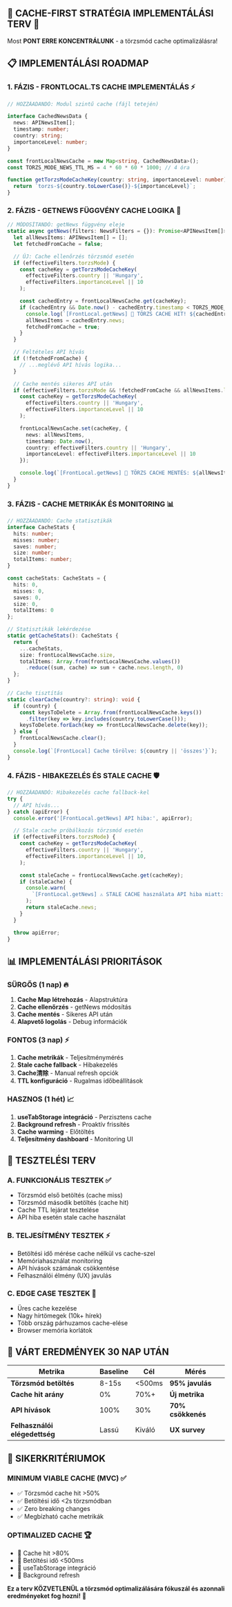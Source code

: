 ## 🎯 **CACHE-FIRST STRATÉGIA IMPLEMENTÁLÁSI TERV** 🚀

Most **PONT ERRE KONCENTRÁLUNK** - a törzsmód cache optimalizálásra!

## 📋 **IMPLEMENTÁLÁSI ROADMAP**

### **1. FÁZIS - FRONTLOCAL.TS CACHE IMPLEMENTÁLÁS** ⚡

```typescript
// HOZZÁADANDÓ: Modul szintű cache (fájl tetején)

interface CachedNewsData {
  news: APINewsItem[];
  timestamp: number;
  country: string;
  importanceLevel: number;
}

const frontLocalNewsCache = new Map<string, CachedNewsData>();
const TORZS_MODE_NEWS_TTL_MS = 4 * 60 * 60 * 1000; // 4 óra

function getTorzsModeCacheKey(country: string, importanceLevel: number): string {
  return `torzs-${country.toLowerCase()}-${importanceLevel}`;
}
```

### **2. FÁZIS - GETNEWS FÜGGVÉNY CACHE LOGIKA** 🔧

```typescript
// MÓDOSÍTANDÓ: getNews függvény eleje
static async getNews(filters: NewsFilters = {}): Promise<APINewsItem[]> {
  let allNewsItems: APINewsItem[] = [];
  let fetchedFromCache = false;

  // ÚJ: Cache ellenőrzés törzsmód esetén
  if (effectiveFilters.torzsMode) {
    const cacheKey = getTorzsModeCacheKey(
      effectiveFilters.country || 'Hungary',
      effectiveFilters.importanceLevel || 10
    );

    const cachedEntry = frontLocalNewsCache.get(cacheKey);
    if (cachedEntry && Date.now() - cachedEntry.timestamp < TORZS_MODE_NEWS_TTL_MS) {
      console.log(`[FrontLocal.getNews] 🎯 TÖRZS CACHE HIT! ${cachedEntry.news.length} hír, kor: ${Math.round((Date.now() - cachedEntry.timestamp)/60000)}perc`);
      allNewsItems = cachedEntry.news;
      fetchedFromCache = true;
    }
  }

  // Feltételes API hívás
  if (!fetchedFromCache) {
    // ...meglévő API hívás logika...
  }

  // Cache mentés sikeres API után
  if (effectiveFilters.torzsMode && !fetchedFromCache && allNewsItems.length > 0) {
    const cacheKey = getTorzsModeCacheKey(
      effectiveFilters.country || 'Hungary',
      effectiveFilters.importanceLevel || 10
    );

    frontLocalNewsCache.set(cacheKey, {
      news: allNewsItems,
      timestamp: Date.now(),
      country: effectiveFilters.country || 'Hungary',
      importanceLevel: effectiveFilters.importanceLevel || 10
    });

    console.log(`[FrontLocal.getNews] 💾 TÖRZS CACHE MENTÉS: ${allNewsItems.length} hír mentve`);
  }
}
```

### **3. FÁZIS - CACHE METRIKÁK ÉS MONITORING** 📊

```typescript
// HOZZÁADANDÓ: Cache statisztikák
interface CacheStats {
  hits: number;
  misses: number;
  saves: number;
  size: number;
  totalItems: number;
}

const cacheStats: CacheStats = {
  hits: 0,
  misses: 0,
  saves: 0,
  size: 0,
  totalItems: 0
};

// Statisztikák lekérdezése
static getCacheStats(): CacheStats {
  return {
    ...cacheStats,
    size: frontLocalNewsCache.size,
    totalItems: Array.from(frontLocalNewsCache.values())
      .reduce((sum, cache) => sum + cache.news.length, 0)
  };
}

// Cache tisztítás
static clearCache(country?: string): void {
  if (country) {
    const keysToDelete = Array.from(frontLocalNewsCache.keys())
      .filter(key => key.includes(country.toLowerCase()));
    keysToDelete.forEach(key => frontLocalNewsCache.delete(key));
  } else {
    frontLocalNewsCache.clear();
  }
  console.log(`[FrontLocal] Cache törölve: ${country || 'összes'}`);
}
```

### **4. FÁZIS - HIBAKEZELÉS ÉS STALE CACHE** 🛡️

```typescript
// HOZZÁADANDÓ: Hibakezelés cache fallback-kel
try {
  // API hívás...
} catch (apiError) {
  console.error('[FrontLocal.getNews] API hiba:', apiError);

  // Stale cache próbálkozás törzsmód esetén
  if (effectiveFilters.torzsMode) {
    const cacheKey = getTorzsModeCacheKey(
      effectiveFilters.country || 'Hungary',
      effectiveFilters.importanceLevel || 10,
    );

    const staleCache = frontLocalNewsCache.get(cacheKey);
    if (staleCache) {
      console.warn(
        `[FrontLocal.getNews] ⚠️ STALE CACHE használata API hiba miatt: ${staleCache.news.length} hír`,
      );
      return staleCache.news;
    }
  }

  throw apiError;
}
```

## 📊 **IMPLEMENTÁLÁSI PRIORITÁSOK**

### **SÜRGŐS (1 nap)** 🔥

1. **Cache Map létrehozás** - Alapstruktúra
2. **Cache ellenőrzés** - getNews módosítás
3. **Cache mentés** - Sikeres API után
4. **Alapvető logolás** - Debug információk

### **FONTOS (3 nap)** ⚡

1. **Cache metrikák** - Teljesítménymérés
2. **Stale cache fallback** - Hibakezelés
3. **Cache清除** - Manual refresh opciók
4. **TTL konfiguráció** - Rugalmas időbeállítások

### **HASZNOS (1 hét)** 📈

1. **useTabStorage integráció** - Perzisztens cache
2. **Background refresh** - Proaktív frissítés
3. **Cache warming** - Előtöltés
4. **Teljesítmény dashboard** - Monitoring UI

## 🎯 **TESZTELÉSI TERV**

### **A. FUNKCIONÁLIS TESZTEK** ✅

- Törzsmód első betöltés (cache miss)
- Törzsmód második betöltés (cache hit)
- Cache TTL lejárat tesztelése
- API hiba esetén stale cache használat

### **B. TELJESÍTMÉNY TESZTEK** ⚡

- Betöltési idő mérése cache nélkül vs cache-szel
- Memóriahasználat monitoring
- API hívások számának csökkentése
- Felhasználói élmény (UX) javulás

### **C. EDGE CASE TESZTEK** 🧪

- Üres cache kezelése
- Nagy hírtömegek (10k+ hírek)
- Több ország párhuzamos cache-elése
- Browser memória korlátok

## 🚀 **VÁRT EREDMÉNYEK 30 NAP UTÁN**

| Metrika                       | Baseline | Cél    | Mérés             |
| ----------------------------- | -------- | ------ | ----------------- |
| **Törzsmód betöltés**         | 8-15s    | <500ms | **95% javulás**   |
| **Cache hit arány**           | 0%       | 70%+   | **Új metrika**    |
| **API hívások**               | 100%     | 30%    | **70% csökkenés** |
| **Felhasználói elégedettség** | Lassú    | Kiváló | **UX survey**     |

## 🎉 **SIKERKRITÉRIUMOK**

### **MINIMUM VIABLE CACHE (MVC)** ✅

- ✅ Törzsmód cache hit >50%
- ✅ Betöltési idő <2s törzsmódban
- ✅ Zero breaking changes
- ✅ Megbízható cache metrikák

### **OPTIMALIZED CACHE** 🏆

- 🎯 Cache hit >80%
- 🎯 Betöltési idő <500ms
- 🎯 useTabStorage integráció
- 🎯 Background refresh

**Ez a terv KÖZVETLENÜL a törzsmód optimalizálására fókuszál és azonnali eredményeket fog hozni!** 🚀

